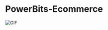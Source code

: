 # PowerBits-Ecommerce
![GIF](https://user-images.githubusercontent.com/112595518/231920481-c2a4e4ae-5387-444d-b3bc-7152ff46198d.gif)
